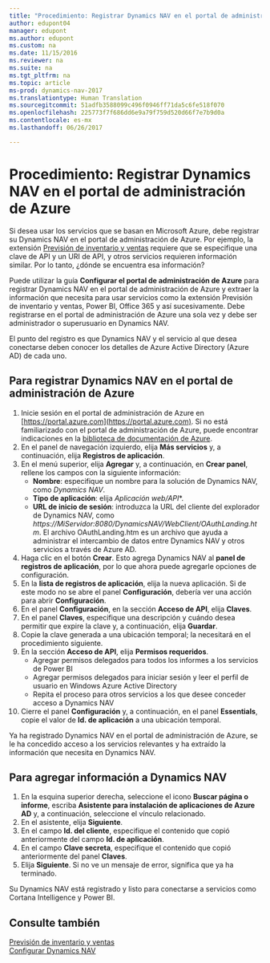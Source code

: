 ```yaml
---
title: "Procedimiento: Registrar Dynamics NAV en el portal de administración de Azure"
author: edupont04
manager: edupont
ms.author: edupont
ms.custom: na
ms.date: 11/15/2016
ms.reviewer: na
ms.suite: na
ms.tgt_pltfrm: na
ms.topic: article
ms-prod: dynamics-nav-2017
ms.translationtype: Human Translation
ms.sourcegitcommit: 51adfb3588099c496f0946ff71da5c6fe518f070
ms.openlocfilehash: 225773f7f686dd6e9a79f759d520d66f7e7b9d0a
ms.contentlocale: es-mx
ms.lasthandoff: 06/26/2017

---
```

# <a name="how-to-register-dynamics-nav-in-the-azure-management-portal"></a>Procedimiento: Registrar Dynamics NAV en el portal de administración de Azure
Si desea usar los servicios que se basan en Microsoft Azure, debe registrar su Dynamics NAV en el portal de administración de Azure. Por ejemplo, la extensión [Previsión de inventario y ventas](ui-extensions-sales-forecast.md) requiere que se especifique una clave de API y un URI de API, y otros servicios requieren información similar. Por lo tanto, ¿dónde se encuentra esa información?

Puede utilizar la guía **Configurar el portal de administración de Azure** para registrar Dynamics NAV en el portal de administración de Azure y extraer la información que necesita para usar servicios como la extensión Previsión de inventario y ventas, Power BI, Office 365 y así sucesivamente. Debe registrarse en el portal de administración de Azure una sola vez y debe ser administrador o superusuario en Dynamics NAV.

El punto del registro es que Dynamics NAV y el servicio al que desea conectarse deben conocer los detalles de Azure Active Directory (Azure AD) de cada uno.

## <a name="to-register-dynamics-nav-in-the-azure-management-portal"></a>Para registrar Dynamics NAV en el portal de administración de Azure
1. Inicie sesión en el portal de administración de Azure en [https://portal.azure.com](https://portal.azure.com).
    Si no está familiarizado con el portal de administración de Azure, puede encontrar indicaciones en la [biblioteca de documentación de Azure](https://azure.microsoft.com/en-us/documentation/articles).
2. En el panel de navegación izquierdo, elija **Más servicios** y, a continuación, elija **Registros de aplicación**.
3. En el menú superior, elija **Agregar** y, a continuación, en **Crear panel**, rellene los campos con la siguiente información:
    - **Nombre**: especifique un nombre para la solución de Dynamics NAV, como *Dynamics NAV*.
    - **Tipo de aplicación**: elija **Aplicación web*/API**.
    - **URL de inicio de sesión**: introduzca la URL del cliente del explorador de Dynamics NAV, como *https://MiServidor:8080/DynamicsNAV/WebClient/OAuthLanding.htm*.
        El archivo OAuthLanding.htm es un archivo que ayuda a administrar el intercambio de datos entre Dynamics NAV y otros servicios a través de Azure AD.
4. Haga clic en el botón **Crear**.
    Esto agrega Dynamics NAV al **panel de registros de aplicación**, por lo que ahora puede agregarle opciones de configuración.
5. En la **lista de registros de aplicación**, elija la nueva aplicación. Si de este modo no se abre el panel **Configuración**, debería ver una acción para abrir **Configuración**.
6. En el panel **Configuración**, en la sección **Acceso de API**, elija **Claves**.
7. En el panel **Claves**, especifique una descripción y cuándo desea permitir que expire la clave y, a continuación, elija **Guardar**.
8. Copie la clave generada a una ubicación temporal; la necesitará en el procedimiento siguiente.
9. En la sección **Acceso de API**, elija **Permisos requeridos**.
    - Agregar permisos delegados para todos los informes a los servicios de Power BI
    - Agregar permisos delegados para iniciar sesión y leer el perfil de usuario en Windows Azure Active Directory
    - Repita el proceso para otros servicios a los que desee conceder acceso a Dynamics NAV
10. Cierre el panel **Configuración** y, a continuación, en el panel **Essentials**, copie el valor de **Id. de aplicación** a una ubicación temporal.

Ya ha registrado Dynamics NAV en el portal de administración de Azure, se le ha concedido acceso a los servicios relevantes y ha extraído la información que necesita en Dynamics NAV.  

## <a name="to-add-the-information-to-dynamics-nav"></a>Para agregar información a Dynamics NAV
1. En la esquina superior derecha, seleccione el icono **Buscar página o informe**, escriba **Asistente para instalación de aplicaciones de Azure AD** y, a continuación, seleccione el vínculo relacionado.
2. En el asistente, elija **Siguiente**.
3. En el campo **Id. del cliente**, especifique el contenido que copió anteriormente del campo **Id. de aplicación**.
4. En el campo **Clave secreta**, especifique el contenido que copió anteriormente del panel **Claves**.
5. Elija **Siguiente**. Si no ve un mensaje de error, significa que ya ha terminado.

Su Dynamics NAV está registrado y listo para conectarse a servicios como Cortana Intelligence y Power BI.

## <a name="see-also"></a>Consulte también
[Previsión de inventario y ventas](ui-extensions-sales-forecast.md)  
[Configurar Dynamics NAV](setup.md)  

